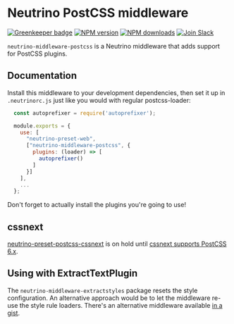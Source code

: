 # Neutrino PostCSS middleware

[![Greenkeeper badge](https://badges.greenkeeper.io/barraponto/neutrino-preset-postcss.svg)](https://greenkeeper.io/)
[![NPM version][npm-image]][npm-url] [![NPM downloads][npm-downloads]][npm-url]
[![Join Slack][slack-image]][slack-url]

`neutrino-middleware-postcss` is a Neutrino middleware that adds support for
PostCSS plugins.

## Documentation

Install this middleware to your development dependencies, then set it up in
`.neutrinorc.js` just like you would with regular postcss-loader:

```js
  const autoprefixer = require('autoprefixer');

  module.exports = {
    use: [
      "neutrino-preset-web",
      ["neutrino-middleware-postcss", {
        plugins: (loader) => [
          autoprefixer()
        ]
      }]
    ],
    ...
  };
```

Don't forget to actually install the plugins you're going to use!

## cssnext

[neutrino-preset-postcss-cssnext][cssnext-preset] is on hold until [cssnext
supports PostCSS 6.x](https://github.com/MoOx/postcss-cssnext/issues/374).

## Using with ExtractTextPlugin

The `neutrino-middleware-extractstyles` package resets the style configuration.
An alternative approach would be to let the middleware re-use the style rule
loaders. There's an alternative middleware available [in a
gist][alternative-extractstyle-middleware].

[postcss-config-docs]: https://github.com/michael-ciniawsky/postcss-load-config#usage
[cssnext-preset]: https://npmjs.org/package/neutrino-preset-cssnext
[alternative-extractstyle-middleware]: https://gist.github.com/barraponto/0f1b28769e824f29c54d827fa9b4b5f9
[npm-image]: https://img.shields.io/npm/v/neutrino-middleware-postcss.svg
[npm-downloads]: https://img.shields.io/npm/dt/neutrino-middleware-postcss.svg
[npm-url]: https://npmjs.org/package/neutrino-middleware-postcss
[slack-image]: https://neutrino-slack.herokuapp.com/badge.svg
[slack-url]: https://neutrino-slack.herokuapp.com/
